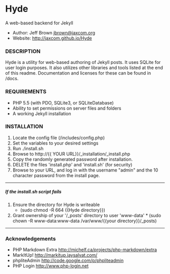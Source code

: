Hyde
====
A web-based backend for Jekyll
- Author: Jeff Brown <jbrown@jaxcom.org>
- Website: http://jaxcom.github.io/Hyde

### DESCRIPTION
Hyde is a utility for web-based authoring of Jekyll posts. 
It uses SQLite for user login purposes.
It also utilizes other libraries and tools listed at the end of this readme.
Documentation and licenses for these can be found in /docs.

### REQUIREMENTS
- PHP 5.5 (with PDO, SQLite3, or SQLiteDatabase)
- Ability to set permissions on server files and folders
- A working Jekyll installation

### INSTALLATION
1.  Locate the config file (/includes/config.php)
2.  Set the variables to your desired settings
3.  Run ./install.sh
4.  Browse to http://{{ YOUR URL}}/_installation/_install.php
5.  Copy the randomly generated password after installation.
6.  DELETE the files 'install.php' and 'install.sh' (for security)
7.  Browse to your URL, and log in with the username "admin" and the 10 character password from the install page.

---

##### If the install.sh script fails
1.  Ensure the directory for Hyde is writeable
	* (sudo chmod -R 664 {{Hyde directory}})
2.  Grant ownership of your '/_posts' directory to user 'www-data'
        * (sudo chown -R www-data:www-data /var/www/{{your directory}}/_posts)

---

### Acknowledgements
- PHP Markdown Extra <http://michelf.ca/projects/php-markdown/extra>
- MarkItUp! <http://markitup.jaysalvat.com/>
- phpliteAdmin <http://code.google.com/p/phpliteadmin>
- PHP Login <http://www.php-login.net>
